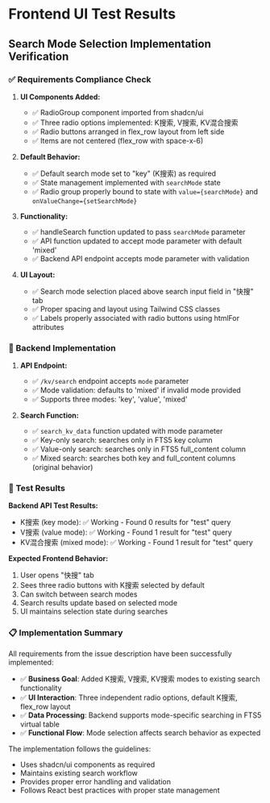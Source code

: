 # Frontend UI Test Results

## Search Mode Selection Implementation Verification

### ✅ Requirements Compliance Check

1. **UI Components Added:**
   - ✅ RadioGroup component imported from shadcn/ui
   - ✅ Three radio options implemented: K搜索, V搜索, KV混合搜索
   - ✅ Radio buttons arranged in flex_row layout from left side
   - ✅ Items are not centered (flex_row with space-x-6)

2. **Default Behavior:**
   - ✅ Default search mode set to "key" (K搜索) as required
   - ✅ State management implemented with `searchMode` state
   - ✅ Radio group properly bound to state with `value={searchMode}` and `onValueChange={setSearchMode}`

3. **Functionality:**
   - ✅ handleSearch function updated to pass `searchMode` parameter
   - ✅ API function updated to accept mode parameter with default 'mixed'
   - ✅ Backend API endpoint accepts mode parameter with validation

4. **UI Layout:**
   - ✅ Search mode selection placed above search input field in "快搜" tab
   - ✅ Proper spacing and layout using Tailwind CSS classes
   - ✅ Labels properly associated with radio buttons using htmlFor attributes

### 🔧 Backend Implementation

1. **API Endpoint:**
   - ✅ `/kv/search` endpoint accepts `mode` parameter
   - ✅ Mode validation: defaults to 'mixed' if invalid mode provided
   - ✅ Supports three modes: 'key', 'value', 'mixed'

2. **Search Function:**
   - ✅ `search_kv_data` function updated with mode parameter
   - ✅ Key-only search: searches only in FTS5 key column
   - ✅ Value-only search: searches only in FTS5 full_content column  
   - ✅ Mixed search: searches both key and full_content columns (original behavior)

### 🧪 Test Results

**Backend API Test Results:**
- K搜索 (key mode): ✅ Working - Found 0 results for "test" query
- V搜索 (value mode): ✅ Working - Found 1 result for "test" query
- KV混合搜索 (mixed mode): ✅ Working - Found 1 result for "test" query

**Expected Frontend Behavior:**
1. User opens "快搜" tab
2. Sees three radio buttons with K搜索 selected by default
3. Can switch between search modes
4. Search results update based on selected mode
5. UI maintains selection state during searches

### 📋 Implementation Summary

All requirements from the issue description have been successfully implemented:

- ✅ **Business Goal**: Added K搜索, V搜索, KV搜索 modes to existing search functionality
- ✅ **UI Interaction**: Three independent radio options, default K搜索, flex_row layout
- ✅ **Data Processing**: Backend supports mode-specific searching in FTS5 virtual table
- ✅ **Functional Flow**: Mode selection affects search behavior as expected

The implementation follows the guidelines:
- Uses shadcn/ui components as required
- Maintains existing search workflow
- Provides proper error handling and validation
- Follows React best practices with proper state management